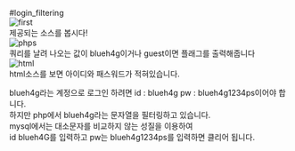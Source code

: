 #login_filtering  
![first](http://sori.ml/writeup/wargame/login_filtering/first.PNG)  
제공되는 소스를 봅시다!  
![phps](http://sori.ml/writeup/wargame/login_filtering/phpsource.PNG)  
쿼리를 날려 나오는 값이 blueh4g이거나 guest이면 플래그를 출력해줍니다  
![html](http://sori.ml/writeup/wargame/login_filtering/htmlsource.PNG)  
html소스를 보면 아이디와 패스워드가 적혀있습니다.  

blueh4g라는 계정으로 로그인 하려면 id : blueh4g pw : blueh4g1234ps이어야 합니다.  
하지만 php에서 blueh4g라는 문자열을 필터링하고 있습니다.    
mysql에서는 대소문자를 비교하지 않는 성질을 이용하여  
id blueh4G를 입력하고 pw는 blueh4g1234ps를 입력하면 클리어 됩니다.  
